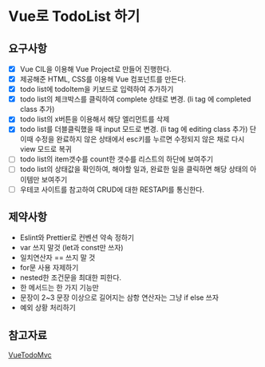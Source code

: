 # Vue로 TodoList 하기

## 요구사항
- [x] Vue CIL을 이용해 Vue Project로 만들어 진행한다.
- [x] 제공해준 HTML, CSS를 이용해 Vue 컴포넌트를 만든다.
- [x] todo list에 todoItem을 키보드로 입력하여 추가하기
- [x] todo list의 체크박스를 클릭하여 complete 상태로 변경. (li tag 에 completed class 추가)
- [x] todo list의 x버튼을 이용해서 해당 엘리먼트를 삭제
- [x] todo list를 더블클릭했을 때 input 모드로 변경. (li tag 에 editing class 추가) 단 이때 수정을 완료하지 않은 상태에서 esc키를 누르면 수정되지 않은 채로 다시 view 모드로 복귀
- [ ] todo list의 item갯수를 count한 갯수를 리스트의 하단에 보여주기
- [ ] todo list의 상태값을 확인하여, 해야할 일과, 완료한 일을 클릭하면 해당 상태의 아이템만 보여주기
- [ ] 우테코 사이트를 참고하여 CRUD에 대한 RESTAPI를 통신한다.

## 제약사항
- Eslint와 Prettier로 컨벤션 약속 정하기
- var 쓰지 말것 (let과 const만 쓰자)
- 일치연산자 == 쓰지 말 것
- for문 사용 자제하기
- nested한 조건문을 최대한 피한다.
- 한 메서드는 한 가지 기능만
- 문장이 2~3 문장 이상으로 길어지는 삼항 연산자는 그냥 if else 쓰자
- 예외 상황 처리하기

## 참고자료
[VueTodoMvc](https://kr.vuejs.org/v2/examples/todomvc.html)
